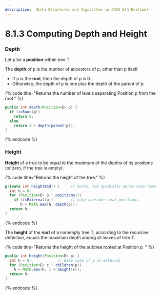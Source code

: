 ```yaml
---
description: （Data Structures and Algorithms in JAVA 6th Edition)
---
```


# 8.1.3 Computing Depth and Height

### Depth

Let p be a **position** within tree T.

The **depth** of p is the number of ancestors of p, other than p itself.

* If p is the **root**, then the depth of p is 0.
* Otherwise, the depth of p is one plus the depth of the parent of p.

{% code title="Returns the number of levels separating Position p from the root." %}
```java
public int depth(Position<E> p) { 
  if (isRoot(p)) 
    return 0;
  else
    return 1 + depth(parent(p));
}
```
{% endcode %}

### Height

**Height** of a tree to be equal to the maximum of the depths of its positions \(or zero, if the tree is empty\).

{% code title="Returns the height of the tree." %}
```java
private int heightBad() {     // works, but quadratic worst-case time
  int h = 0;
  for (Position<E> p : positions())
    if (isExternal(p))        // only consider leaf positions
       h = Math.max(h, depth(p));
  return h;
}
```
{% endcode %}

The **height** of the **root** of a nonempty tree T, according to the recursive definition, equals the maximum depth among all leaves of tree T.

{% code title="Returns the height of the subtree rooted at Position p. " %}
```java
public int height(Position<E> p) {
  int h = 0;            // base case if p is external
  for (Position<E> c : children(p))
    h = Math.max(h, 1 + height(c));
  return h;
}  
```
{% endcode %}

